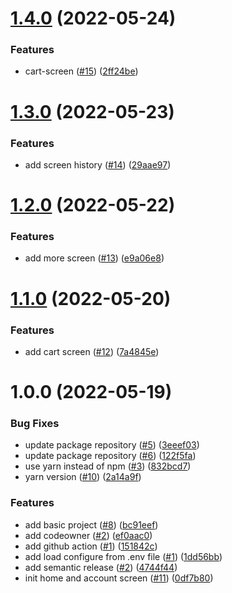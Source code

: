 # [1.4.0](https://github.com/Notekunn/flex-library/compare/v1.3.0...v1.4.0) (2022-05-24)


### Features

* cart-screen ([#15](https://github.com/Notekunn/flex-library/issues/15)) ([2ff24be](https://github.com/Notekunn/flex-library/commit/2ff24bed88ec8bbc0e26d731b09dc90debc95745))

# [1.3.0](https://github.com/Notekunn/flex-library/compare/v1.2.0...v1.3.0) (2022-05-23)


### Features

* add screen history ([#14](https://github.com/Notekunn/flex-library/issues/14)) ([29aae97](https://github.com/Notekunn/flex-library/commit/29aae977a2e978be6b3121e83b3840a4957eafb7))

# [1.2.0](https://github.com/Notekunn/flex-library/compare/v1.1.0...v1.2.0) (2022-05-22)


### Features

* add more screen ([#13](https://github.com/Notekunn/flex-library/issues/13)) ([e9a06e8](https://github.com/Notekunn/flex-library/commit/e9a06e8ba554ea62f4369bba166f71b856075dc0))

# [1.1.0](https://github.com/Notekunn/flex-library/compare/v1.0.0...v1.1.0) (2022-05-20)


### Features

* add cart screen ([#12](https://github.com/Notekunn/flex-library/issues/12)) ([7a4845e](https://github.com/Notekunn/flex-library/commit/7a4845e0c63a38973def9bd860eb988f61747934))

# 1.0.0 (2022-05-19)


### Bug Fixes

* update package repository ([#5](https://github.com/Notekunn/flex-library/issues/5)) ([3eeef03](https://github.com/Notekunn/flex-library/commit/3eeef03f6d2f8e31131efcf2fba7be610f76693c))
* update package repository ([#6](https://github.com/Notekunn/flex-library/issues/6)) ([122f5fa](https://github.com/Notekunn/flex-library/commit/122f5fa3b7cc47a7d18a12b5f82ee61d5ab1037e))
* use yarn instead of npm ([#3](https://github.com/Notekunn/flex-library/issues/3)) ([832bcd7](https://github.com/Notekunn/flex-library/commit/832bcd7cc1f11e8b10342241ef1af7220fdb7fa5))
* yarn version ([#10](https://github.com/Notekunn/flex-library/issues/10)) ([2a14a9f](https://github.com/Notekunn/flex-library/commit/2a14a9fa80da15210235950c37d3d7a579139c61))


### Features

* add basic project ([#8](https://github.com/Notekunn/flex-library/issues/8)) ([bc91eef](https://github.com/Notekunn/flex-library/commit/bc91eef2fc631328b66c7eb998353684dca0fff0))
* add codeowner ([#2](https://github.com/Notekunn/flex-library/issues/2)) ([ef0aac0](https://github.com/Notekunn/flex-library/commit/ef0aac0808ffffa3a42005c3147b4634220604f7))
* add github action  ([#1](https://github.com/Notekunn/flex-library/issues/1)) ([151842c](https://github.com/Notekunn/flex-library/commit/151842c380b2813da22d9bbaa4e81c60b5a53c89))
* add load configure from .env file ([#1](https://github.com/Notekunn/flex-library/issues/1)) ([1dd56bb](https://github.com/Notekunn/flex-library/commit/1dd56bb1b7cfca0000fbcade5a3cbf027edf2897))
* add semantic release ([#2](https://github.com/Notekunn/flex-library/issues/2)) ([4744f44](https://github.com/Notekunn/flex-library/commit/4744f44f8dd24d65fdd6872d63af475d7eff8759))
* init home and account screen ([#11](https://github.com/Notekunn/flex-library/issues/11)) ([0df7b80](https://github.com/Notekunn/flex-library/commit/0df7b807ec3497ab39d04cb7caea103e15365152))
